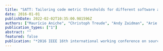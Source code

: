```yaml
---
title: "SATT: Tailoring code metric thresholds for different software architectures"
date: 2016-01-01
publishDate: 2022-02-02T10:35:00.981596Z
authors: ["Maurı́cio Aniche", "Christoph Treude", "Andy Zaidman", "Arie Van Deursen", "Marco Aurélio Gerosa"]
publication_types: ["1"]
abstract: ""
featured: false
publication: "*2016 IEEE 16th international working conference on source code analysis and manipulation (SCAM)*"
---
```


